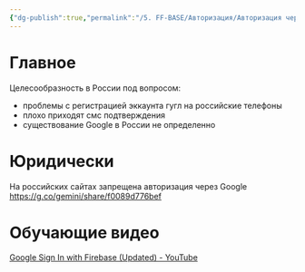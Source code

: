 ```yaml
---
{"dg-publish":true,"permalink":"/5. FF-BASE/Авторизация/Авторизация через Google/","created":"2024-11-30T21:10:53.204-03:00","updated":"2024-12-03T16:17:18.842-03:00"}
---
```



# Главное
Целесообразность в России под вопросом:
- проблемы с регистрацией эккаунта гугл на российские телефоны 
- плохо приходят смс подтверждения
- существование Google в России не определенно 

# Юридически
На российских сайтах запрещена авторизация через Google
https://g.co/gemini/share/f0089d776bef

# Обучающие видео
[Google Sign In with Firebase (Updated) - YouTube](https://www.youtube.com/watch?v=x1SLLGJ9UAE)
